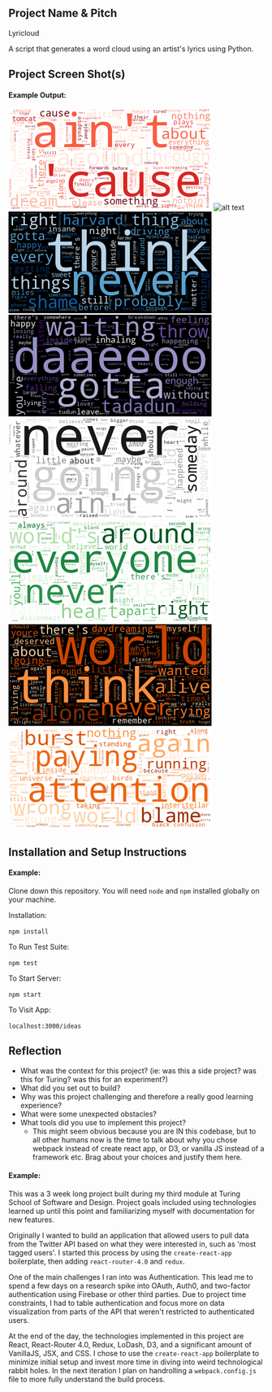 ## Project Name & Pitch

Lyricloud

A script that generates a word cloud using an artist's lyrics using Python.

## Project Screen Shot(s)

#### Example Output:   

![alt text](https://raw.githubusercontent.com/aregna/lyricloud/master/deathcabforcutie.png)
![alt text](https://raw.githubusercontent.com/aregna/lyricloud/master/elliotsmith.png)
![alt text](https://raw.githubusercontent.com/aregna/lyricloud/master/frontbottoms.png)
![alt text](https://raw.githubusercontent.com/aregna/lyricloud/master/froufrou.png)
![alt text](https://raw.githubusercontent.com/aregna/lyricloud/master/johnmayer.png)
![alt text](https://raw.githubusercontent.com/aregna/lyricloud/master/smashingpumpkins.png)
![alt text](https://raw.githubusercontent.com/aregna/lyricloud/master/paramore.png)
![alt text](https://raw.githubusercontent.com/aregna/lyricloud/master/radiohead.png)

## Installation and Setup Instructions

#### Example:  

Clone down this repository. You will need `node` and `npm` installed globally on your machine.  

Installation:

`npm install`  

To Run Test Suite:  

`npm test`  

To Start Server:

`npm start`  

To Visit App:

`localhost:3000/ideas`  

## Reflection

  - What was the context for this project? (ie: was this a side project? was this for Turing? was this for an experiment?)
  - What did you set out to build?
  - Why was this project challenging and therefore a really good learning experience?
  - What were some unexpected obstacles?
  - What tools did you use to implement this project?
      - This might seem obvious because you are IN this codebase, but to all other humans now is the time to talk about why you chose webpack instead of create react app, or D3, or vanilla JS instead of a framework etc. Brag about your choices and justify them here.  

#### Example:  

This was a 3 week long project built during my third module at Turing School of Software and Design. Project goals included using technologies learned up until this point and familiarizing myself with documentation for new features.  

Originally I wanted to build an application that allowed users to pull data from the Twitter API based on what they were interested in, such as 'most tagged users'. I started this process by using the `create-react-app` boilerplate, then adding `react-router-4.0` and `redux`.  

One of the main challenges I ran into was Authentication. This lead me to spend a few days on a research spike into OAuth, Auth0, and two-factor authentication using Firebase or other third parties. Due to project time constraints, I had to table authentication and focus more on data visualization from parts of the API that weren't restricted to authenticated users.

At the end of the day, the technologies implemented in this project are React, React-Router 4.0, Redux, LoDash, D3, and a significant amount of VanillaJS, JSX, and CSS. I chose to use the `create-react-app` boilerplate to minimize initial setup and invest more time in diving into weird technological rabbit holes. In the next iteration I plan on handrolling a `webpack.config.js` file to more fully understand the build process.
